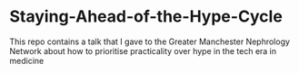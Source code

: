 # Staying-Ahead-of-the-Hype-Cycle
This repo contains a talk that I gave to the Greater Manchester Nephrology Network about how to prioritise practicality over hype in the tech era in medicine
